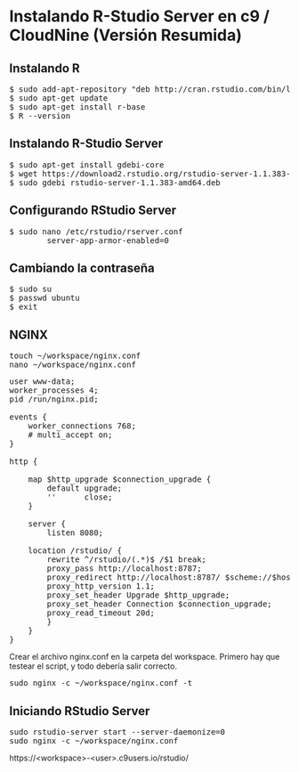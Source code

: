 # Instalando R-Studio Server en c9 / CloudNine (Versión Resumida)

## Instalando R

<pre>
$ sudo add-apt-repository "deb http://cran.rstudio.com/bin/linux/ubuntu $(lsb_release -sc)/"
$ sudo apt-get update
$ sudo apt-get install r-base
$ R --version
</pre>

## Instalando R-Studio Server

<pre>
$ sudo apt-get install gdebi-core
$ wget https://download2.rstudio.org/rstudio-server-1.1.383-amd64.deb
$ sudo gdebi rstudio-server-1.1.383-amd64.deb
</pre>

## Configurando RStudio Server

<pre>
$ sudo nano /etc/rstudio/rserver.conf
        server-app-armor-enabled=0
</pre>

## Cambiando la contraseña

<pre>
$ sudo su
$ passwd ubuntu
$ exit
</pre>

## NGINX

<pre>
touch ~/workspace/nginx.conf
nano ~/workspace/nginx.conf
</pre>
<pre>
user www-data;
worker_processes 4;
pid /run/nginx.pid;

events {
    worker_connections 768;
    # multi_accept on;
}

http {

    map $http_upgrade $connection_upgrade {
        default upgrade;
        ''      close;
    }

    server {
        listen 8080;
    
    location /rstudio/ {
        rewrite ^/rstudio/(.*)$ /$1 break;
        proxy_pass http://localhost:8787;
        proxy_redirect http://localhost:8787/ $scheme://$host/rstudio/;
        proxy_http_version 1.1;
        proxy_set_header Upgrade $http_upgrade;
        proxy_set_header Connection $connection_upgrade;
        proxy_read_timeout 20d;
        }
    }
}
</pre>

Crear el archivo nginx.conf en la carpeta del workspace.
Primero hay que testear el script, y todo debería salir correcto.

<pre>
sudo nginx -c ~/workspace/nginx.conf -t 
</pre>

## Iniciando RStudio Server

<pre>
sudo rstudio-server start --server-daemonize=0
sudo nginx -c ~/workspace/nginx.conf
</pre>

https://\<workspace>-\<user>.c9users.io/rstudio/